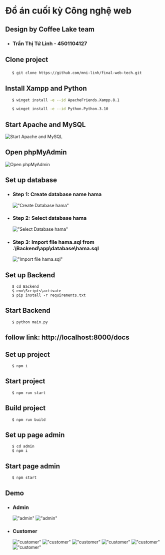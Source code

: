 # Đồ án cuối kỳ Công nghệ web

## Design by Coffee Lake team

- ### Trần Thị Tứ Linh - 4501104127

## Clone project

###

```bash
   $ git clone https://github.com/mni-linh/final-web-tech.git
```

## Install Xampp and Python

```bash
   $ winget install -e --id ApacheFriends.Xampp.8.1
```

```bash
   $ winget install -e --id Python.Python.3.10
```

## Start Apache and MySQL

![Start Apache and MySQL](./Demo/startXampp.png)

## Open phpMyAdmin

![Open phpMyAdmin](./Demo/startMySQL.png)

## Set up database

- ### Step 1: Create database name hama
  !["Create Database hama"](./Demo/create-database-step1.png)
- ### Step 2: Select database hama
  !["Select Database hama"](./Demo/create-database-step2.jpg)
- ### Step 3: Import file hama.sql from .\Backend\app\database\hama.sql
  !["Import file hama.sql"](./Demo/create-database-step3.png)

## Set up Backend

```
   $ cd Backend
   $ env\Scripts\activate
   $ pip install -r requirements.txt
```

## Start Backend

```
   $ python main.py
```

## follow link: http://localhost:8000/docs

## Set up project

```
   $ npm i
```

## Start project

```
   $ npm run start
```

## Build project

```
   $ npm run build
```

## Set up page admin

```
   $ cd admin
   $ npm i
```

## Start page admin

```
   $ npm start
```

## Demo

- ### Admin
  !["admin"](./Demo/demo-admin.png)
  !["admin"](./Demo/demo-admin-product.png)
- ### Customer
  !["customer"](./Demo/demo-customer.png)
  !["customer"](./Demo/demo-customer-course.png)
  !["customer"](./Demo/demo-customer-product.png)
  !["customer"](./Demo/demo-customer-contact.png)
  !["customer"](./Demo/demo-customer-card.png)
  !["customer"](./Demo/demo-customer-checkout.png)
